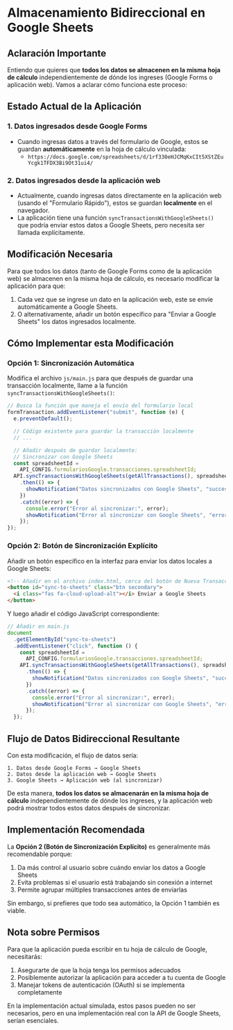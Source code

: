# Almacenamiento Bidireccional en Google Sheets

## Aclaración Importante

Entiendo que quieres que **todos los datos se almacenen en la misma hoja de cálculo** independientemente de dónde los ingreses (Google Forms o aplicación web). Vamos a aclarar cómo funciona este proceso:

## Estado Actual de la Aplicación

### 1. Datos ingresados desde Google Forms

- Cuando ingresas datos a través del formulario de Google, estos se guardan **automáticamente** en la hoja de cálculo vinculada:
  - `https://docs.google.com/spreadsheets/d/1rf330eHJCMqKxCIt5XStZEuYcgk1TFDX3Bi9Ot31ui4/`

### 2. Datos ingresados desde la aplicación web

- Actualmente, cuando ingresas datos directamente en la aplicación web (usando el "Formulario Rápido"), estos se guardan **localmente** en el navegador.
- La aplicación tiene una función `syncTransactionsWithGoogleSheets()` que podría enviar estos datos a Google Sheets, pero necesita ser llamada explícitamente.

## Modificación Necesaria

Para que todos los datos (tanto de Google Forms como de la aplicación web) se almacenen en la misma hoja de cálculo, es necesario modificar la aplicación para que:

1. Cada vez que se ingrese un dato en la aplicación web, este se envíe automáticamente a Google Sheets.
2. O alternativamente, añadir un botón específico para "Enviar a Google Sheets" los datos ingresados localmente.

## Cómo Implementar esta Modificación

### Opción 1: Sincronización Automática

Modifica el archivo `js/main.js` para que después de guardar una transacción localmente, llame a la función `syncTransactionsWithGoogleSheets()`:

```javascript
// Busca la función que maneja el envío del formulario local
formTransaction.addEventListener("submit", function (e) {
  e.preventDefault();

  // Código existente para guardar la transacción localmente
  // ...

  // Añadir después de guardar localmente:
  // Sincronizar con Google Sheets
  const spreadsheetId =
    API_CONFIG.formulariosGoogle.transacciones.spreadsheetId;
  API.syncTransactionsWithGoogleSheets(getAllTransactions(), spreadsheetId)
    .then(() => {
      showNotification("Datos sincronizados con Google Sheets", "success");
    })
    .catch((error) => {
      console.error("Error al sincronizar:", error);
      showNotification("Error al sincronizar con Google Sheets", "error");
    });
});
```

### Opción 2: Botón de Sincronización Explícito

Añadir un botón específico en la interfaz para enviar los datos locales a Google Sheets:

```html
<!-- Añadir en el archivo index.html, cerca del botón de Nueva Transacción -->
<button id="sync-to-sheets" class="btn secondary">
  <i class="fas fa-cloud-upload-alt"></i> Enviar a Google Sheets
</button>
```

Y luego añadir el código JavaScript correspondiente:

```javascript
// Añadir en main.js
document
  .getElementById("sync-to-sheets")
  .addEventListener("click", function () {
    const spreadsheetId =
      API_CONFIG.formulariosGoogle.transacciones.spreadsheetId;
    API.syncTransactionsWithGoogleSheets(getAllTransactions(), spreadsheetId)
      .then(() => {
        showNotification("Datos sincronizados con Google Sheets", "success");
      })
      .catch((error) => {
        console.error("Error al sincronizar:", error);
        showNotification("Error al sincronizar con Google Sheets", "error");
      });
  });
```

## Flujo de Datos Bidireccional Resultante

Con esta modificación, el flujo de datos sería:

```
1. Datos desde Google Forms → Google Sheets
2. Datos desde la aplicación web → Google Sheets
3. Google Sheets → Aplicación web (al sincronizar)
```

De esta manera, **todos los datos se almacenarán en la misma hoja de cálculo** independientemente de dónde los ingreses, y la aplicación web podrá mostrar todos estos datos después de sincronizar.

## Implementación Recomendada

La **Opción 2 (Botón de Sincronización Explícito)** es generalmente más recomendable porque:

1. Da más control al usuario sobre cuándo enviar los datos a Google Sheets
2. Evita problemas si el usuario está trabajando sin conexión a internet
3. Permite agrupar múltiples transacciones antes de enviarlas

Sin embargo, si prefieres que todo sea automático, la Opción 1 también es viable.

## Nota sobre Permisos

Para que la aplicación pueda escribir en tu hoja de cálculo de Google, necesitarás:

1. Asegurarte de que la hoja tenga los permisos adecuados
2. Posiblemente autorizar la aplicación para acceder a tu cuenta de Google
3. Manejar tokens de autenticación (OAuth) si se implementa completamente

En la implementación actual simulada, estos pasos pueden no ser necesarios, pero en una implementación real con la API de Google Sheets, serían esenciales.
